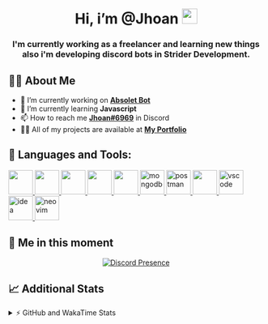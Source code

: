 <h1 align="center">Hi, i’m @Jhoan <img src="https://i.imgur.com/ILVRpZm.gif" width="30px"></h1>
<h3 align="center">I'm currently working as a freelancer and learning new things also i'm developing discord bots in Strider Development.</h3>

## 🙋‍♂️ About Me

- 🔭 I’m currently working on **[Absolet Bot](https://strider.cloud)**
- 🌱 I’m currently learning **Javascript**
- 📫 How to reach me **[Jhoan#6969](https://jhoan.monster/)** in Discord
- 👨‍💻 All of my projects are available at **[My Portfolio](https://jhoan.monster)**

## 🚀 Languages and Tools:
<p align="left"> 
    <a href="https://developer.mozilla.org/en-US/docs/Web/JavaScript" target="_blank"> <img src="https://img.icons8.com/color/48/000000/javascript.png" width="48" height="48"/> </a> 
    <a href="https://www.w3.org/html/" target="_blank"> <img src="https://img.icons8.com/color/48/000000/html-5.png" width="48" height="48"/> </a> 
    <a href="https://www.w3schools.com/css/" target="_blank"> <img src="https://img.icons8.com/color/48/000000/css3.png" width="48" height="48"/> </a> 
    <a href="https://getbootstrap.com" target="_blank"> <img src="https://img.icons8.com/color/48/000000/bootstrap.png" width="48" height="48"/> </a> 
    <a href="https://nodejs.org" target="_blank"> <img src="https://i.imgur.com/XX8lvL7.png" width="48" height="48"/> </a> 
    <a href="https://www.mongodb.com/" target="_blank"> <img src="https://i.imgur.com/nRtS3AN.png" alt="mongodb" width="48" height="48"/> </a> 
    <a href="https://postman.com" target="_blank"> <img src="https://www.vectorlogo.zone/logos/getpostman/getpostman-icon.svg" alt="postman" width="48" height="48"/> </a>   
    <a href="https://git-scm.com/" target="_blank"> <img src="https://img.icons8.com/color/48/000000/git.png" width="48" height="48"/> </a> 
    <a href="https://code.visualstudio.com" target="_blank" > <img src="https://upload.wikimedia.org/wikipedia/commons/thumb/9/9a/Visual_Studio_Code_1.35_icon.svg/2048px-Visual_Studio_Code_1.35_icon.svg.png" alt="vscode" width="48" height="48"> </a>
    <a href="https://www.jetbrains.com/es-es/idea/" target="_blank" > <img src="https://resources.jetbrains.com/storage/products/intellij-idea/img/meta/intellij-idea_logo_300x300.png" alt="idea" width="48" height="48"> </a>
    <a href="https://neovim.io" target="_blank"> <img src="https://icons.iconarchive.com/icons/papirus-team/papirus-apps/512/nvim-icon.png" alt="neovim" width="48" height="48"/> </a>
</p>
  
## 👤 Me in this moment
<p align="center">
    <a href="https://discord.com/users/852617426591154177" target="_blank" rel="nofollow">
        <img src="https://lanyard-profile-readme.vercel.app/api/852617426591154177?idleMessage=Probably%20coding%20Absolet..." alt="Discord Presence" align="center">
    </a>
</p>

## 📈 Additional Stats
<details>
    <summary>⚡ GitHub and WakaTime Stats</summary>
    <br/>

<!--START_SECTION:waka-->
![Code Time](http://img.shields.io/badge/Code%20Time-66%20hrs%2055%20mins-blue)

**🐱 My GitHub Data** 

> 🏆 343 Contributions in the Year 2022
 > 
> 📦 18.8 kB Used in GitHub's Storage 
 > 
> 💼 Opted to Hire
 > 
> 📜 4 Public Repositories 
 > 
> 🔑 11 Private Repositories  
 > 
**I'm an Early 🐤** 

```text
🌞 Morning    29 commits     ██░░░░░░░░░░░░░░░░░░░░░░░   8.15% 
🌆 Daytime    153 commits    ██████████░░░░░░░░░░░░░░░   42.98% 
🌃 Evening    142 commits    ██████████░░░░░░░░░░░░░░░   39.89% 
🌙 Night      32 commits     ██░░░░░░░░░░░░░░░░░░░░░░░   8.99%

```
📅 **I'm Most Productive on Saturday** 

```text
Monday       59 commits     ████░░░░░░░░░░░░░░░░░░░░░   16.57% 
Tuesday      25 commits     █░░░░░░░░░░░░░░░░░░░░░░░░   7.02% 
Wednesday    68 commits     ████░░░░░░░░░░░░░░░░░░░░░   19.1% 
Thursday     20 commits     █░░░░░░░░░░░░░░░░░░░░░░░░   5.62% 
Friday       18 commits     █░░░░░░░░░░░░░░░░░░░░░░░░   5.06% 
Saturday     106 commits    ███████░░░░░░░░░░░░░░░░░░   29.78% 
Sunday       60 commits     ████░░░░░░░░░░░░░░░░░░░░░   16.85%

```


📊 **This Week I Spent My Time On** 

```text
⌚︎ Time Zone: America/Bogota

💬 Programming Languages: 
JavaScript               27 hrs 22 mins      ███████████████████████░░   92.62% 
EJS                      34 mins             ░░░░░░░░░░░░░░░░░░░░░░░░░   1.97% 
YAML                     27 mins             ░░░░░░░░░░░░░░░░░░░░░░░░░   1.57% 
Python                   26 mins             ░░░░░░░░░░░░░░░░░░░░░░░░░   1.47% 
JSON                     25 mins             ░░░░░░░░░░░░░░░░░░░░░░░░░   1.46%

🔥 Editors: 
VS Code                  29 hrs 31 mins      █████████████████████████   99.92% 
Neovim                   1 min               ░░░░░░░░░░░░░░░░░░░░░░░░░   0.08%

🐱‍💻 Projects: 
Moon Bot                 23 hrs 1 min        ███████████████████░░░░░░   77.94% 
Cisco Bot                2 hrs 50 mins       ██░░░░░░░░░░░░░░░░░░░░░░░   9.63% 
Absolet Bot              2 hrs 4 mins        █░░░░░░░░░░░░░░░░░░░░░░░░   7.02% 
Nasgar Bot               1 hr                ░░░░░░░░░░░░░░░░░░░░░░░░░   3.4% 
TuxClicker               12 mins             ░░░░░░░░░░░░░░░░░░░░░░░░░   0.73%

💻 Operating System: 
Linux                    29 hrs 33 mins      █████████████████████████   100.0%

```

**I Mostly Code in JavaScript** 

```text
JavaScript               8 repos             ████████████████░░░░░░░░░   66.67% 
Java                     2 repos             ████░░░░░░░░░░░░░░░░░░░░░   16.67% 
SCSS                     1 repo              ██░░░░░░░░░░░░░░░░░░░░░░░   8.33% 
TypeScript               1 repo              ██░░░░░░░░░░░░░░░░░░░░░░░   8.33%

```



 Last Updated on 07/05/2022 07:37:34 UTC
<!--END_SECTION:waka-->
</details>
